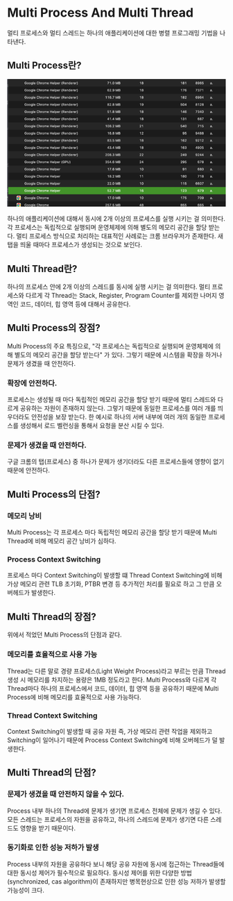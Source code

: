 # Multi Process And Multi Thread

멀티 프로세스와 멀티 스레드는 하나의 애플리케이션에 대한 병렬 프로그래밍 기법을 나타낸다.

## Multi Process란?
![img.png](img.png)

하나의 애플리케이션에 대해서 동시에 2개 이상의 프로세스를 실행 시키는 걸 의미한다. 
각 프로세스는 독립적으로 실행되며 운영체제에 의해 별도의 메모리 공간을 할당 받는다.
멀티 프로세스 방식으로 처리하는 대표적인 사례로는 크롬 브라우저가 존재한다. 새 탭을 띄울 때마다 프로세스가 생성되는 것으로 보인다.

## Multi Thread란? 
하나의 프로세스 안에 2개 이상의 스레드를 동시에 실행 시키는 걸 의미한다. 
멀티 프로세스와 다르게 각 Thread는 Stack, Register, Program Counter를 제외한 나머지 영역인 코드, 데이터, 힙 영역 등에 대해서 공유한다.


## Multi Process의 장점?
Multi Process의 주요 특징으로, "각 프로세스는 독립적으로 실행되며 운영체제에 의해 별도의 메모리 공간을 할당 받는다" 가 있다.
그렇기 때문에 시스템을 확장을 하거나 문제가 생겼을 때 안전하다.

### 확장에 안전하다.

프로세스는 생성될 때 마다 독립적인 메모리 공간을 할당 받기 때문에 
멀티 스레드와 다르게 공유하는 자원이 존재하지 않는다. 그렇기 때문에 동일한 프로세스를 여러 개를 띄우더라도 안전성을 보장 받는다.
한 예시로 하나의 서버 내부에 여러 개의 동일한 프로세스를 생성해서 로드 벨런싱을 통해서 요청을 분산 시킬 수 있다.

### 문제가 생겼을 때 안전하다.
구글 크롬의 탭(프로세스) 중 하나가 문제가 생기더라도 다른 프로세스들에 영향이 없기 때문에 안전하다.


## Multi Process의 단점?

### 메모리 낭비
Multi Process는 각 프로세스 마다 독립적인 메모리 공간을 할당 받기 때문에 Multi Thread에 비해 메모리 공간 낭비가 심하다.

### Process Context Switching
프로세스 마다 Context Switching이 발생할 떄 Thread Context Switching에 비해 가상 메모리 관련 TLB 초기화, PTBR 변경 등 추가적인 처리를 필요로 하고 그 만큼 오버헤드가 발생한다.


## Multi Thread의 장점?

위에서 적었던 Multi Process의 단점과 같다.

### 메모리를 효율적으로 사용 가능
Thread는 다른 말로 경량 프로세스(Light Weight Process)라고 부르는 만큼 Thread 생성 시 메모리를 차지하는 용량은 1MB 정도라고 한다. 
Multi Process와 다르게 각 Thread마다 하나의 프로세스에서 코드, 데이터, 힙 영역 등을 공유하기 때문에 Multi Process에 비해 메모리를 효율적으로 사용 가능하다.

### Thread Context Switching
Context Switching이 발생할 때 공유 자원 즉, 가상 메모리 관련 작업을 제외하고 Switching이 일어나기 때문에 Process Context Switching에 비해 오버헤드가 덜 발생한다.

## Multi Thread의 단점?

### 문제가 생겼을 때 안전하지 않을 수 있다.
Process 내부 하나의 Thread에 문제가 생기면 프로세스 전체에 문제가 생길 수 있다. 모든 스레드는 프로세스의 자원을 공유하고, 하나의 스레드에 문제가 생기면 다른 스레드도 영향을 받기 때문이다.

### 동기화로 인한 성능 저하가 발생
Process 내부의 자원을 공유하다 보니 해당 공유 자원에 동시에 접근하는 Thread들에 대한 동시성 제어가 필수적으로 필요하다. 
동시성 제어를 위한 다양한 방법(synchronized, cas algorithm)이 존재하지만 병목현상으로 인한 성능 저하가 발생할 가능성이 크다.

